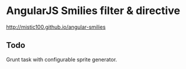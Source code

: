 # AngularJS Smilies filter & directive

http://mistic100.github.io/angular-smilies

## Todo
Grunt task with configurable sprite generator.
